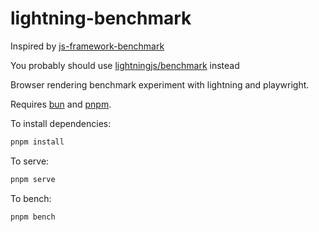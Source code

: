# lightning-benchmark

Inspired by [js-framework-benchmark](https://github.com/krausest/js-framework-benchmark)

You probably should use [lightningjs/benchmark](https://github.com/lightning-js/benchmark) instead

Browser rendering benchmark experiment with lightning and playwright.

Requires [bun](https://bun.sh/docs/installation) and [pnpm](https://bun.sh/docs/installation).

To install dependencies:

```bash
pnpm install
```

To serve:

```bash
pnpm serve
```

To bench:

```bash
pnpm bench
```
